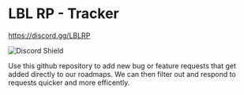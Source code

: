 # LBL RP - Tracker

https://discord.gg/LBLRP

![Discord Shield](https://discordapp.com/api/guilds/948318430501699694/widget.png?style=shield)

Use this github repository to add new bug or feature requests that get added directly to our roadmaps. We can then filter out and respond to requests quicker and more efficently.
